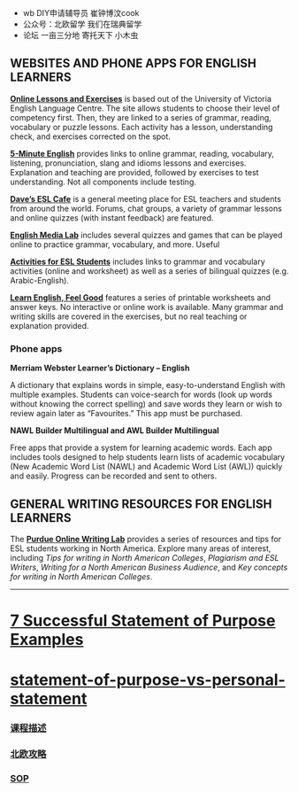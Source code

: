 * wb DIY申请辅导员 崔钟博汶cook
* 公众号：北欧留学 我们在瑞典留学
* 论坛 一亩三分地 寄托天下 小木虫

## WEBSITES AND PHONE APPS FOR ENGLISH LEARNERS

**[Online Lessons and Exercises](http://web2.uvcs.uvic.ca/elc/studyzone/)** is based out of the University of Victoria English Language Centre. The site allows students to choose their level of competency first. Then, they are linked to a series of grammar, reading, vocabulary or puzzle lessons. Each activity has a lesson, understanding check, and exercises corrected on the spot.

**[5-Minute English](http://www.5minuteenglish.com/grammar.htm)** provides links to online grammar, reading, vocabulary, listening, pronunciation, slang and idioms lessons and exercises. Explanation and teaching are provided, followed by exercises to test understanding. Not all components include testing.

**[Dave’s ESL Cafe](http://www.eslcafe.com/quiz/)** is a general meeting place for ESL teachers and students from around the world. Forums, chat groups, a variety of grammar lessons and online quizzes (with instant feedback) are featured.

**[English Media Lab](http://www.englishmedialab.com/grammar.html)** includes several quizzes and games that can be played online to practice grammar, vocabulary, and more. Useful

**[Activities for ESL Students](http://a4esl.org/)** includes links to grammar and vocabulary activities (online and worksheet) as well as a series of bilingual quizzes (e.g. Arabic-English).

**[Learn English, Feel Good](http://www.learnenglishfeelgood.com/esl-printables-worksheets.html)** features a series of printable worksheets and answer keys. No interactive or online work is available. Many grammar and writing skills are covered in the exercises, but no real teaching or explanation provided.

### Phone apps

**Merriam Webster Learner’s Dictionary – English**

A dictionary that explains words in simple, easy-to-understand English with multiple examples. Students can voice-search for words (look up words without knowing the correct spelling) and save words they learn or wish to review again later as “Favourites.” This app must be purchased.

**NAWL Builder Multilingual and AWL Builder Multilingual**

Free apps that provide a system for learning academic words. Each app includes tools designed to help students learn lists of academic vocabulary (New Academic Word List (NAWL) and Academic Word List (AWL)) quickly and easily. Progress can be recorded and sent to others.

## GENERAL WRITING RESOURCES FOR ENGLISH LEARNERS

The **[Purdue Online Writing Lab](https://owl.english.purdue.edu/owl/section/5/25/)** provides a series of resources and tips for ESL students working in North America. Explore many areas of interest, including *Tips for writing in North American Colleges*, *Plagiarism and ESL Writers*, *Writing for a North American Business Audience*, and *Key concepts for writing in North American Colleges*.

***

# [7 Successful Statement of Purpose Examples](https://www.prepscholar.com/gre/blog/graduate-school-statement-of-purpose-sample/)

# [statement-of-purpose-vs-personal-statement](https://www.prepscholar.com/gre/blog/statement-of-purpose-vs-personal-statement/)

### [课程描述](http://bbs.gter.net/thread-2211651-1-1.html)

### [北欧攻略](http://bbs.gter.net/thread-2236942-1-2.html)

### [SOP](http://cwfletcher.net/Pages/SoP.php)

